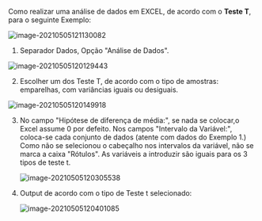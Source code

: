 Como realizar uma análise de dados em EXCEL, de acordo com o **Teste T**, para o seguinte Exemplo:

![image-20210505121130082](typora-user-images\image-20210505121130082.png)

1. Separador Dados, Opção "Análise de Dados".

![image-20210505120129443](typora-user-images\image-20210505120129443.png)

2. Escolher um dos Teste T, de acordo com o tipo de amostras: emparelhas, com variâncias iguais ou desiguais.

![image-20210505120149918](typora-user-images\image-20210505120149918.png)

3. No campo "Hipótese de diferença de média:", se nada se colocar,o Excel assume 0 por defeito. Nos campos "Intervalo da Variável:", coloca-se cada conjunto de dados (atente com dados do Exemplo 1.) Como não se selecionou o cabeçalho nos intervalos da variável, não se marca a caixa "Rótulos". As variáveis a introduzir são iguais para os 3 tipos de teste t.

   ![image-20210505120305538](typora-user-images\image-20210505120305538.png)

4. Output de acordo com o tipo de Teste t selecionado:

   ![image-20210505120401085](typora-user-images\image-20210505120401085.png)
   